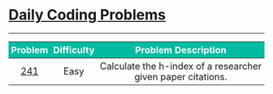 # [Daily Coding Problems](https://dailycodingproblem.com/)

<style>
table {
  width:100%;
}
th, td {
  padding: 5px;
  font-size: 18px;
  text-align: center;
}
th {
  background-color: #01BCA0;
  color: white;
}
</style>
___
| Problem | Difficulty | Problem Description |
|---|---|---|
| [241](/problem241.py) | Easy | Calculate the h-index of a researcher given paper citations.|
